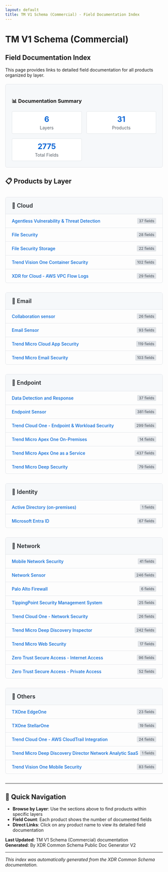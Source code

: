 ```yaml
---
layout: default
title: TM V1 Schema (Commercial) - Field Documentation Index
---
```


# TM V1 Schema (Commercial)
## Field Documentation Index

This page provides links to detailed field documentation for all products organized by layer.

<style>

.layer-section {
  margin: 30px 0;
  border: 1px solid #e1e4e8;
  border-radius: 6px;
  overflow: hidden;
}

.layer-header {
  background: #f6f8fa;
  padding: 16px 20px;
  border-bottom: 1px solid #e1e4e8;
  margin: 0;
  font-size: 18px;
  font-weight: 600;
  color: #24292e;
}

.product-list {
  padding: 0;
  margin: 0;
  list-style: none;
}

.product-item {
  border-bottom: 1px solid #e1e4e8;
  transition: background-color 0.2s;
}

.product-item:last-child {
  border-bottom: none;
}

.product-item:hover {
  background-color: #f6f8fa;
}

.product-link {
  display: block;
  padding: 12px 20px;
  text-decoration: none;
  color: #0366d6;
  font-weight: 500;
}

.product-link:hover {
  text-decoration: underline;
  color: #0366d6;
}

.product-info {
  display: flex;
  justify-content: space-between;
  align-items: center;
}

.field-count {
  font-size: 12px;
  color: #586069;
  background: #e1e4e8;
  padding: 2px 6px;
  border-radius: 3px;
}

.summary-stats {
  background: #f6f8fa;
  border: 1px solid #e1e4e8;
  border-radius: 6px;
  padding: 20px;
  margin: 20px 0;
}

.stats-grid {
  display: grid;
  grid-template-columns: repeat(auto-fit, minmax(200px, 1fr));
  gap: 15px;
  margin-top: 15px;
}

.stat-item {
  text-align: center;
  padding: 10px;
  background: white;
  border-radius: 4px;
  border: 1px solid #e1e4e8;
}

.stat-number {
  font-size: 24px;
  font-weight: bold;
  color: #0366d6;
  display: block;
}

.stat-label {
  font-size: 14px;
  color: #586069;
  margin-top: 4px;
}

</style>


<div class="summary-stats">
  <h3>📊 Documentation Summary</h3>
  <div class="stats-grid">
    <div class="stat-item">
      <span class="stat-number">6</span>
      <div class="stat-label">Layers</div>
    </div>
    <div class="stat-item">
      <span class="stat-number">31</span>
      <div class="stat-label">Products</div>
    </div>
    <div class="stat-item">
      <span class="stat-number">2775</span>
      <div class="stat-label">Total Fields</div>
    </div>
  </div>
</div>

## 📋 Products by Layer


<div class="layer-section">
  <h3 class="layer-header">🔹 Cloud</h3>
  <ul class="product-list">
    <li class="product-item">
      <a href="Cloud/Agentless%20Vulnerability%20%26%20Threat%20Detection" class="product-link">
        <div class="product-info">
          <span>Agentless Vulnerability & Threat Detection</span>
          <span class="field-count">37 fields</span>
        </div>
      </a>
    </li>
    <li class="product-item">
      <a href="Cloud/File%20Security" class="product-link">
        <div class="product-info">
          <span>File Security</span>
          <span class="field-count">28 fields</span>
        </div>
      </a>
    </li>
    <li class="product-item">
      <a href="Cloud/File%20Security%20Storage" class="product-link">
        <div class="product-info">
          <span>File Security Storage</span>
          <span class="field-count">22 fields</span>
        </div>
      </a>
    </li>
    <li class="product-item">
      <a href="Cloud/Trend%20Vision%20One%20Container%20Security" class="product-link">
        <div class="product-info">
          <span>Trend Vision One Container Security</span>
          <span class="field-count">102 fields</span>
        </div>
      </a>
    </li>
    <li class="product-item">
      <a href="Cloud/XDR%20for%20Cloud%20-%20AWS%20VPC%20Flow%20Logs" class="product-link">
        <div class="product-info">
          <span>XDR for Cloud - AWS VPC Flow Logs</span>
          <span class="field-count">29 fields</span>
        </div>
      </a>
    </li>
  </ul>
</div>

<div class="layer-section">
  <h3 class="layer-header">🔹 Email</h3>
  <ul class="product-list">
    <li class="product-item">
      <a href="Email/Collaboration%20sensor" class="product-link">
        <div class="product-info">
          <span>Collaboration sensor</span>
          <span class="field-count">26 fields</span>
        </div>
      </a>
    </li>
    <li class="product-item">
      <a href="Email/Email%20Sensor" class="product-link">
        <div class="product-info">
          <span>Email Sensor</span>
          <span class="field-count">93 fields</span>
        </div>
      </a>
    </li>
    <li class="product-item">
      <a href="Email/Trend%20Micro%20Cloud%20App%20Security" class="product-link">
        <div class="product-info">
          <span>Trend Micro Cloud App Security</span>
          <span class="field-count">119 fields</span>
        </div>
      </a>
    </li>
    <li class="product-item">
      <a href="Email/Trend%20Micro%20Email%20Security" class="product-link">
        <div class="product-info">
          <span>Trend Micro Email Security</span>
          <span class="field-count">103 fields</span>
        </div>
      </a>
    </li>
  </ul>
</div>

<div class="layer-section">
  <h3 class="layer-header">🔹 Endpoint</h3>
  <ul class="product-list">
    <li class="product-item">
      <a href="Endpoint/Data%20Detection%20and%20Response" class="product-link">
        <div class="product-info">
          <span>Data Detection and Response</span>
          <span class="field-count">37 fields</span>
        </div>
      </a>
    </li>
    <li class="product-item">
      <a href="Endpoint/Endpoint%20Sensor" class="product-link">
        <div class="product-info">
          <span>Endpoint Sensor</span>
          <span class="field-count">381 fields</span>
        </div>
      </a>
    </li>
    <li class="product-item">
      <a href="Endpoint/Trend%20Cloud%20One%20-%20Endpoint%20%26%20Workload%20Security" class="product-link">
        <div class="product-info">
          <span>Trend Cloud One - Endpoint & Workload Security</span>
          <span class="field-count">299 fields</span>
        </div>
      </a>
    </li>
    <li class="product-item">
      <a href="Endpoint/Trend%20Micro%20Apex%20One%20On-Premises" class="product-link">
        <div class="product-info">
          <span>Trend Micro Apex One On-Premises</span>
          <span class="field-count">14 fields</span>
        </div>
      </a>
    </li>
    <li class="product-item">
      <a href="Endpoint/Trend%20Micro%20Apex%20One%20as%20a%20Service" class="product-link">
        <div class="product-info">
          <span>Trend Micro Apex One as a Service</span>
          <span class="field-count">437 fields</span>
        </div>
      </a>
    </li>
    <li class="product-item">
      <a href="Endpoint/Trend%20Micro%20Deep%20Security" class="product-link">
        <div class="product-info">
          <span>Trend Micro Deep Security</span>
          <span class="field-count">79 fields</span>
        </div>
      </a>
    </li>
  </ul>
</div>

<div class="layer-section">
  <h3 class="layer-header">🔹 Identity</h3>
  <ul class="product-list">
    <li class="product-item">
      <a href="Identity/Active%20Directory%20%28on-premises%29" class="product-link">
        <div class="product-info">
          <span>Active Directory (on-premises)</span>
          <span class="field-count">1 fields</span>
        </div>
      </a>
    </li>
    <li class="product-item">
      <a href="Identity/Microsoft%20Entra%20ID" class="product-link">
        <div class="product-info">
          <span>Microsoft Entra ID</span>
          <span class="field-count">67 fields</span>
        </div>
      </a>
    </li>
  </ul>
</div>

<div class="layer-section">
  <h3 class="layer-header">🔹 Network</h3>
  <ul class="product-list">
    <li class="product-item">
      <a href="Network/Mobile%20Network%20Security" class="product-link">
        <div class="product-info">
          <span>Mobile Network Security</span>
          <span class="field-count">41 fields</span>
        </div>
      </a>
    </li>
    <li class="product-item">
      <a href="Network/Network%20Sensor" class="product-link">
        <div class="product-info">
          <span>Network Sensor</span>
          <span class="field-count">246 fields</span>
        </div>
      </a>
    </li>
    <li class="product-item">
      <a href="Network/Palo%20Alto%20Firewall" class="product-link">
        <div class="product-info">
          <span>Palo Alto Firewall</span>
          <span class="field-count">6 fields</span>
        </div>
      </a>
    </li>
    <li class="product-item">
      <a href="Network/TippingPoint%20Security%20Management%20System" class="product-link">
        <div class="product-info">
          <span>TippingPoint Security Management System</span>
          <span class="field-count">25 fields</span>
        </div>
      </a>
    </li>
    <li class="product-item">
      <a href="Network/Trend%20Cloud%20One%20-%20Network%20Security" class="product-link">
        <div class="product-info">
          <span>Trend Cloud One - Network Security</span>
          <span class="field-count">26 fields</span>
        </div>
      </a>
    </li>
    <li class="product-item">
      <a href="Network/Trend%20Micro%20Deep%20Discovery%20Inspector" class="product-link">
        <div class="product-info">
          <span>Trend Micro Deep Discovery Inspector</span>
          <span class="field-count">242 fields</span>
        </div>
      </a>
    </li>
    <li class="product-item">
      <a href="Network/Trend%20Micro%20Web%20Security" class="product-link">
        <div class="product-info">
          <span>Trend Micro Web Security</span>
          <span class="field-count">17 fields</span>
        </div>
      </a>
    </li>
    <li class="product-item">
      <a href="Network/Zero%20Trust%20Secure%20Access%20-%20Internet%20Access" class="product-link">
        <div class="product-info">
          <span>Zero Trust Secure Access - Internet Access</span>
          <span class="field-count">96 fields</span>
        </div>
      </a>
    </li>
    <li class="product-item">
      <a href="Network/Zero%20Trust%20Secure%20Access%20-%20Private%20Access" class="product-link">
        <div class="product-info">
          <span>Zero Trust Secure Access - Private Access</span>
          <span class="field-count">52 fields</span>
        </div>
      </a>
    </li>
  </ul>
</div>

<div class="layer-section">
  <h3 class="layer-header">🔹 Others</h3>
  <ul class="product-list">
    <li class="product-item">
      <a href="Others/TXOne%20EdgeOne" class="product-link">
        <div class="product-info">
          <span>TXOne EdgeOne</span>
          <span class="field-count">23 fields</span>
        </div>
      </a>
    </li>
    <li class="product-item">
      <a href="Others/TXOne%20StellarOne" class="product-link">
        <div class="product-info">
          <span>TXOne StellarOne</span>
          <span class="field-count">19 fields</span>
        </div>
      </a>
    </li>
    <li class="product-item">
      <a href="Others/Trend%20Cloud%20One%20-%20AWS%20CloudTrail%20Integration" class="product-link">
        <div class="product-info">
          <span>Trend Cloud One - AWS CloudTrail Integration</span>
          <span class="field-count">24 fields</span>
        </div>
      </a>
    </li>
    <li class="product-item">
      <a href="Others/Trend%20Micro%20Deep%20Discovery%20Director%20Network%20Analytic%20SaaS" class="product-link">
        <div class="product-info">
          <span>Trend Micro Deep Discovery Director Network Analytic SaaS</span>
          <span class="field-count">1 fields</span>
        </div>
      </a>
    </li>
    <li class="product-item">
      <a href="Others/Trend%20Vision%20One%20Mobile%20Security" class="product-link">
        <div class="product-info">
          <span>Trend Vision One Mobile Security</span>
          <span class="field-count">83 fields</span>
        </div>
      </a>
    </li>
  </ul>
</div>

---

## 🔗 Quick Navigation

- **Browse by Layer**: Use the sections above to find products within specific layers
- **Field Count**: Each product shows the number of documented fields
- **Direct Links**: Click on any product name to view its detailed field documentation

**Last Updated**: TM V1 Schema (Commercial) documentation  
**Generated**: By XDR Common Schema Public Doc Generator V2

---
*This index was automatically generated from the XDR Common Schema documentation.*
